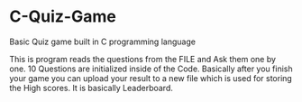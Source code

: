 # C-Quiz-Game
Basic Quiz game built in C programming language

This is program reads the questions from the FILE and Ask them one by one. 10 Questions are initialized inside of the Code. Basically after you finish your game you can upload your result to a new file which is used for storing the High scores. It is basically Leaderboard.

